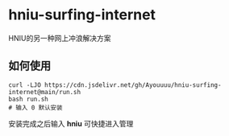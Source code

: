 # hniu-surfing-internet
HNIU的另一种网上冲浪解决方案
## 如何使用
```shell
curl -LJO https://cdn.jsdelivr.net/gh/Ayouuuu/hniu-surfing-internet@main/run.sh
bash run.sh
# 输入 0 默认安装
```
安装完成之后输入 **hniu** 可快捷进入管理
